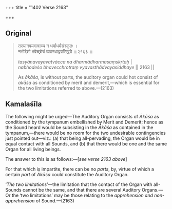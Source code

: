 +++
title = "1402 Verse 2163"

+++
## Original 
>
> तस्यानवयवत्वाच्च न धर्माधर्मसंस्कृतः ।  
> नभोदेशो भवेच्छ्रोत्रं व्यवस्थाद्वयसिद्धये ॥ २१६३ ॥ 
>
> *tasyānavayavatvācca na dharmādharmasaṃskṛtaḥ* \|  
> *nabhodeśo bhavecchrotraṃ vyavasthādvayasiddhaye* \|\| 2163 \|\| 
>
> As *ākāśa*, is without parts, the auditory organ could hot consist of *akāśa* as conditioned by merit and demerit,—which is essential for the two limitations referred to above.—(2163)



## Kamalaśīla

The following might be urged—The Auditory Organ consists of *Ākāśa* as conditioned by the tympanum embellished by Merit and Demerit; hence as the Sound heard would be subsisting in the *Ākāśa* as contained in the tympanum,—there would be no room for the two undesirable contingencies just pointed out—viz.: (a) that being all-pervading, the Organ would be in equal contact with all Sounds, and (b) that there would be one and the same Organ for all living beings.

The answer to this is as follows:—[*see verse 2163 above*]

For that which is impartite, there can be no *parts*, by, virtue of which a certain *part* of *Ākāśa* could constitute the Auditory Organ.

‘*The two limitations*’—the limitation that the contact of the Organ with all-Sounds cannot be the same, and that there are several Auditory Organs.—Or the ‘two limitations’ may be those relating to the *apprehension and non*-*apprehension* of Sound.—(2163)


